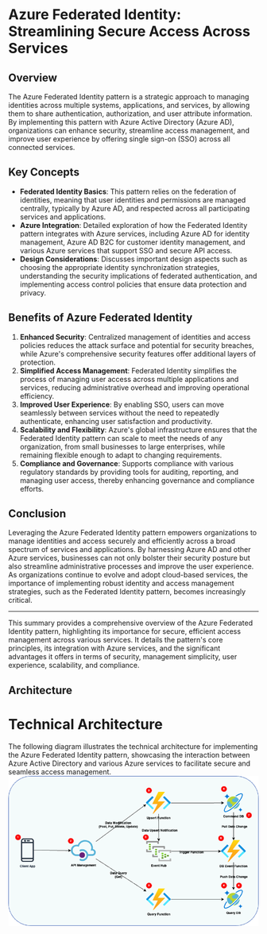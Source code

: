 # Azure Federated Identity: Streamlining Secure Access Across Services

## Overview

The Azure Federated Identity pattern is a strategic approach to managing identities across multiple systems, applications, and services, by allowing them to share authentication, authorization, and user attribute information. By implementing this pattern with Azure Active Directory (Azure AD), organizations can enhance security, streamline access management, and improve user experience by offering single sign-on (SSO) across all connected services.

## Key Concepts

- **Federated Identity Basics**: This pattern relies on the federation of identities, meaning that user identities and permissions are managed centrally, typically by Azure AD, and respected across all participating services and applications.
- **Azure Integration**: Detailed exploration of how the Federated Identity pattern integrates with Azure services, including Azure AD for identity management, Azure AD B2C for customer identity management, and various Azure services that support SSO and secure API access.
- **Design Considerations**: Discusses important design aspects such as choosing the appropriate identity synchronization strategies, understanding the security implications of federated authentication, and implementing access control policies that ensure data protection and privacy.

## Benefits of Azure Federated Identity

1. **Enhanced Security**: Centralized management of identities and access policies reduces the attack surface and potential for security breaches, while Azure's comprehensive security features offer additional layers of protection.
2. **Simplified Access Management**: Federated Identity simplifies the process of managing user access across multiple applications and services, reducing administrative overhead and improving operational efficiency.
3. **Improved User Experience**: By enabling SSO, users can move seamlessly between services without the need to repeatedly authenticate, enhancing user satisfaction and productivity.
4. **Scalability and Flexibility**: Azure's global infrastructure ensures that the Federated Identity pattern can scale to meet the needs of any organization, from small businesses to large enterprises, while remaining flexible enough to adapt to changing requirements.
5. **Compliance and Governance**: Supports compliance with various regulatory standards by providing tools for auditing, reporting, and managing user access, thereby enhancing governance and compliance efforts.

## Conclusion

Leveraging the Azure Federated Identity pattern empowers organizations to manage identities and access securely and efficiently across a broad spectrum of services and applications. By harnessing Azure AD and other Azure services, businesses can not only bolster their security posture but also streamline administrative processes and improve the user experience. As organizations continue to evolve and adopt cloud-based services, the importance of implementing robust identity and access management strategies, such as the Federated Identity pattern, becomes increasingly critical.

---

This summary provides a comprehensive overview of the Azure Federated Identity pattern, highlighting its importance for secure, efficient access management across various services. It details the pattern's core principles, its integration with Azure services, and the significant advantages it offers in terms of security, management simplicity, user experience, scalability, and compliance.

## Architecture
# Technical Architecture
The following diagram illustrates the technical architecture for implementing the Azure Federated Identity pattern, showcasing the interaction between Azure Active Directory and various Azure services to facilitate secure and seamless access management.
![Example Image](FederatedIdentity.drawio.png)
